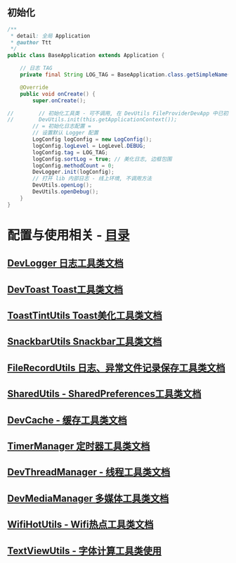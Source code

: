 
## 初始化

```java
/**
 * detail: 全局 Application
 * @author Ttt
 */
public class BaseApplication extends Application {

    // 日志 TAG
    private final String LOG_TAG = BaseApplication.class.getSimpleName();

    @Override
    public void onCreate() {
        super.onCreate();

//        // 初始化工具类 - 可不调用, 在 DevUtils FileProviderDevApp 中已初始化, 无需主动调用
//        DevUtils.init(this.getApplicationContext());
        // = 初始化日志配置 =
        // 设置默认 Logger 配置
        LogConfig logConfig = new LogConfig();
        logConfig.logLevel = LogLevel.DEBUG;
        logConfig.tag = LOG_TAG;
        logConfig.sortLog = true; // 美化日志, 边框包围
        logConfig.methodCount = 0;
        DevLogger.init(logConfig);
        // 打开 lib 内部日志 - 线上环境, 不调用方法
        DevUtils.openLog();
        DevUtils.openDebug();
    }
}
```

# 配置与使用相关 - [目录](https://github.com/afkT/DevUtils/blob/master/app/src/main/java/utils_use)

## [DevLogger 日志工具类文档](https://github.com/afkT/DevUtils/blob/master/lib/DevApp/utils_readme/logger/DevLogger.md)

## [DevToast Toast工具类文档](https://github.com/afkT/DevUtils/blob/master/lib/DevApp/utils_readme/toast/DevToast.md)

## [ToastTintUtils Toast美化工具类文档](https://github.com/afkT/DevUtils/blob/master/lib/DevApp/utils_readme/toast/ToastTintUtils.md)

## [SnackbarUtils Snackbar工具类文档](https://github.com/afkT/DevUtils/blob/master/lib/DevApp/utils_readme/snackbar/SnackbarUtils.md)

## [FileRecordUtils 日志、异常文件记录保存工具类文档](https://github.com/afkT/DevUtils/blob/master/lib/DevApp/utils_readme/record/FileRecord.md)

## [SharedUtils - SharedPreferences工具类文档](https://github.com/afkT/DevUtils/blob/master/lib/DevApp/utils_readme/share/SharedUtils.md)

## [DevCache - 缓存工具类文档](https://github.com/afkT/DevUtils/blob/master/lib/DevApp/utils_readme/cache/DevCache.md)

## [TimerManager 定时器工具类文档](https://github.com/afkT/DevUtils/blob/master/lib/DevApp/utils_readme/timer/TimerManager.md)

## [DevThreadManager - 线程工具类文档](https://github.com/afkT/DevUtils/blob/master/lib/DevApp/utils_readme/thread/DevThreadManager.md)

## [DevMediaManager 多媒体工具类文档](https://github.com/afkT/DevUtils/blob/master/lib/DevApp/utils_readme/media/DevMediaManager.md)

## [WifiHotUtils - Wifi热点工具类文档](https://github.com/afkT/DevUtils/blob/master/lib/DevApp/utils_readme/wifi/WifiHotUtils.md)

## [TextViewUtils - 字体计算工具类使用](https://github.com/afkT/DevUtils/blob/master/app/src/main/java/utils_use/text/TextCalcUse.java)
